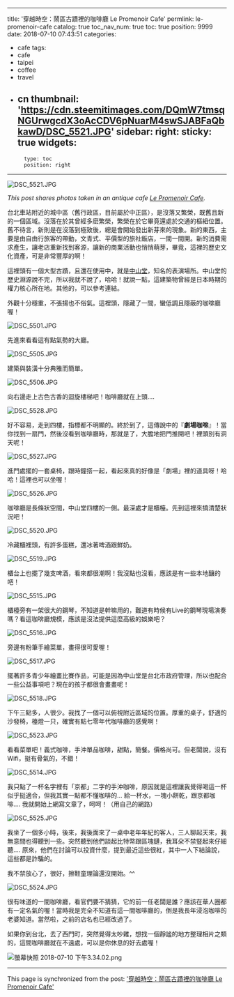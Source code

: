 
---
title: '穿越時空：鬧區古蹟裡的咖啡廳  Le Promenoir Cafe'
permlink: le-promenoir-cafe
catalog: true
toc_nav_num: true
toc: true
position: 9999
date: 2018-07-10 07:43:51
categories:
- cafe
tags:
- cafe
- taipei
- coffee
- travel
- cn
thumbnail: 'https://cdn.steemitimages.com/DQmW7tmsqNGUrwgcdX3oAcCDV6pNuarM4swSJABFaQbkawD/DSC_5521.JPG'
sidebar:
    right:
        sticky: true
widgets:
    -
        type: toc
        position: right
---


![DSC_5521.JPG](https://cdn.steemitimages.com/DQmW7tmsqNGUrwgcdX3oAcCDV6pNuarM4swSJABFaQbkawD/DSC_5521.JPG)

*This post shares photos taken in an antique cafe [Le Promenoir Cafe](https://www.lonelyplanet.com/taiwan/taipei/nightlife/le-promenoir-coffee/a/poi-dri/1413831/357551).*

台北車站附近的城中區（舊行政區，目前屬於中正區），是沒落又繁榮，既舊且新的一個區域。沒落在於其曾經多麽繁榮，繁榮在於它畢竟還處於交通的樞紐位置。舊不待言，新則是在沒落到極致後，總是會開始發出新芽來的現象。新的東西，主要是由自由行旅客的帶動，文青式、平價型的旅社飯店，一間一間開。新的消費需求產生，讓老店重新找到客源，讓新的商業活動也悄悄萌芽，畢竟，這裡的歷史文化資產，可是非常豐厚的啊！

這裡頭有一個大型古蹟，且還在使用中，就是[中山堂](https://zh.wikipedia.org/wiki/%E4%B8%AD%E5%B1%B1%E5%A0%82_(%E8%87%BA%E5%8C%97%E5%B8%82))，知名的表演場所。中山堂的歷史淵源說不完，所以我就不說了，哈哈！就說一點，這建築物曾經是日本時期的權力核心所在地。其他的，可以參考連結。

外觀十分穩重，不張揚也不俗氣。這裡頭，隱藏了一間，蠻低調且隱蔽的咖啡廳喔！

![DSC_5501.JPG](https://cdn.steemitimages.com/DQmSLqRP3WN14RNxdJ84h8iZ2CLtVCVmZrpEhyBBN2pHFkc/DSC_5501.JPG)

先進來看看這有點氣勢的大廳。

![DSC_5505.JPG](https://cdn.steemitimages.com/DQmSGcJohBjjFowjydw2o5s1XqiA2cyZuSTgaqqD3gGRh45/DSC_5505.JPG)

建築與裝潢十分典雅而簡單。

![DSC_5506.JPG](https://cdn.steemitimages.com/DQmPpGnndq5jdLxQQak3Rtr9DCRdcGse6K81j3VUhU8Hmj7/DSC_5506.JPG)

向右邊走上古色古香的迴旋樓梯吧！咖啡廳就在上頭....

![DSC_5528.JPG](https://cdn.steemitimages.com/DQmeiTfSHW1ix98r81vJ1BjbQKQHpyhXppqzTVWAM2AVFxn/DSC_5528.JPG)

好不容易，走到四樓，指標都不明顯的。終於到了，這傳說中的『**劇場咖啡**』！當你找到一扇門，然後沒看到咖啡廳時，那就是了，大膽地把門推開吧！裡頭別有洞天呢！

![DSC_5527.JPG](https://cdn.steemitimages.com/DQmc8bLE4ofhPegMUv8ZJzRihwRJvYpVAywkcyK64ZcLZvd/DSC_5527.JPG)

進門處擺的一套桌椅，跟時鐘搭一起，看起來真的好像是「劇場」裡的道具呀！哈哈！這裡也可以坐喔！

![DSC_5526.JPG](https://cdn.steemitimages.com/DQmXuyCxR8hWsJQViKcCDfTa2VHjxQ9vHZq4e6Z8LAVyUvq/DSC_5526.JPG)

咖啡廳是長條狀空間，中山堂四樓的一側。最深處才是櫃檯。先到這裡來搞清楚狀況吧！

![DSC_5520.JPG](https://cdn.steemitimages.com/DQmdK2aoz9ic6mmaq6cSJpD8gpdsptcKojrsi8mY5WooYpU/DSC_5520.JPG)

冷藏櫃裡頭，有許多蛋糕，還冰著啤酒跟鮮奶。

![DSC_5519.JPG](https://cdn.steemitimages.com/DQmXKauZwy9EwQYkbaH15aS7YDUnuN8pgDjppEyZi3BSQhj/DSC_5519.JPG)

櫃台上也擺了幾支啤酒，看來都很潮啊！我沒點也沒看，應該是有一些本地釀的吧！

![DSC_5515.JPG](https://cdn.steemitimages.com/DQmZw7tAaTpZaeZ7LT8N9VKuHT56pmshAgfRLgsuYSicJZM/DSC_5515.JPG)

櫃檯旁有一架很大的鋼琴，不知道是幹嘛用的，難道有時候有Live的鋼琴現場演奏嗎？看這咖啡廳規模，應該是沒法提供這麼高級的娛樂吧？

![DSC_5516.JPG](https://cdn.steemitimages.com/DQmavWvGqFruymQZWvZfRFsWkQqoKxKc9bUmQ3bmhKeTiMZ/DSC_5516.JPG)

旁邊有粉筆手繪菜單，畫得很可愛喔！

![DSC_5517.JPG](https://cdn.steemitimages.com/DQmdQ8oMj6R2acUSaKdpkiP35bAYb1MeYBPBWrBMGj69AK2/DSC_5517.JPG)

擺著許多青少年繪畫比賽作品，可能是因為中山堂是台北市政府管理，所以也配合一些公益事項吧？現在的孩子都很會畫畫呢！

![DSC_5518.JPG](https://cdn.steemitimages.com/DQmV3FwvH3xwnhmaDBNAZLfYRP41WvPkMqbJZEKjHuFD4mQ/DSC_5518.JPG)

下午三點多，人很少。我找了一個可以俯視附近區域的位置。厚重的桌子，舒適的沙發椅，檯燈一只，確實有點七零年代咖啡廳的感覺啊！

![DSC_5523.JPG](https://cdn.steemitimages.com/DQmeAvRB5aBMgosZaNu41Knp6PbwynT9wLLMWQC6pVTUhm8/DSC_5523.JPG)

看看菜單吧！義式咖啡，手沖單品咖啡，甜點，簡餐。價格尚可。但老闆說，沒有Wifi，挺有骨氣的，不錯！

![DSC_5514.JPG](https://cdn.steemitimages.com/DQmeHAW5c6tNeknuYSZTr6Bzz97tdJN25EXt7Qi4rt735dL/DSC_5514.JPG)

我只點了一杯名字裡有「京都」二字的手沖咖啡，原因就是這裡讓我覺得喝這一杯似乎挺適合，但我其實一點都不懂咖啡的... 給一杯水，一塊小餅乾，跟京都咖啡.... 我就開始上網寫文章了，呵呵！（用自己的網路）

![DSC_5525.JPG](https://cdn.steemitimages.com/DQmcuC8CEiCsFZjttiodCzzR8oVCdxEXmUtzuSeh1ABEZvt/DSC_5525.JPG)

我坐了一個多小時，後來，我後面來了一桌中老年年紀的客人，三人聊起天來，我無意間也得聽到一些。突然聽到他們談起比特幣跟區塊鏈，我耳朵不禁豎起來仔細聽.... 原來，他們在討論可以投資什麼，提到最近這些很紅，其中一人下結論說，這些都是詐騙的。

我不禁放心了，很好，擦鞋童理論還沒開始。^^

![DSC_5524.JPG](https://cdn.steemitimages.com/DQmPufKiy8nVvBm8f91vfRRvswrNm39jsc94r5Psn5CXCvK/DSC_5524.JPG)

很有味道的一間咖啡廳，看官們要不猜猜，它的前一任老闆是誰？應該在華人圈都有一定名氣的喔！當時我是完全不知道有這一間咖啡廳的，倒是我長年浸泡咖啡的老婆知道。當然啦，之前的店名也已經改過了。

如果你到台北，去了西門町，突然覺得太吵雜，想找一個靜謐的地方整理相片之類的，這間咖啡廳就在不遠處，可以是你休息的好去處喔！

![螢幕快照 2018-07-10 下午3.34.02.png](https://cdn.steemitimages.com/DQmaMjn8Xx968dZCwtyeEb9H6cet8KW2FjLFuaQuYWMuzBU/%E8%9E%A2%E5%B9%95%E5%BF%AB%E7%85%A7%202018-07-10%20%E4%B8%8B%E5%8D%883.34.02.png)

- - -

This page is synchronized from the post: ['穿越時空：鬧區古蹟裡的咖啡廳  Le Promenoir Cafe'](https://steemit.com/@deanliu/le-promenoir-cafe)
